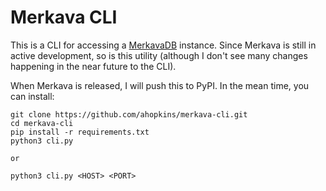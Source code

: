 # Merkava CLI

This is a CLI for accessing a [MerkavaDB](https://github.com/ahopkins/merkava) instance. Since Merkava is still in active development, so is this utility (although I don't see many changes happening in the near future to the CLI).

When Merkava is released, I will push this to PyPI. In the mean time, you can install:

    git clone https://github.com/ahopkins/merkava-cli.git
    cd merkava-cli
    pip install -r requirements.txt
    python3 cli.py

    or

    python3 cli.py <HOST> <PORT>

